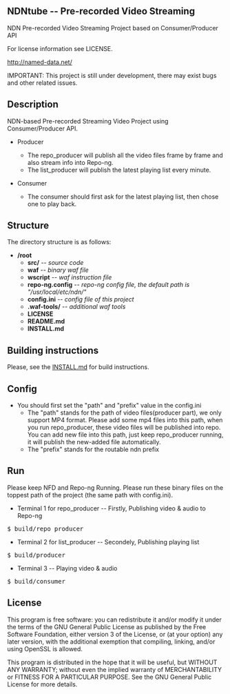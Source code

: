 NDNtube -- Pre-recorded Video Streaming
----

NDN Pre-recorded Video Streaming Project based on Consumer/Producer API

For license information see LICENSE.

http://named-data.net/

IMPORTANT: This project is still under development, there may exist bugs and other related issues. 

Description
----

NDN-based Pre-recorded Streaming Video Project using Consumer/Producer API. 


- Producer
    - The repo\_producer will publish all the video files frame by frame and also stream info into Repo-ng.
    - The list\_producer will publish the latest playing list every minute. 

- Consumer
    - The consumer should first ask for the latest playing list, then chose one to play back. 

Structure
----

The directory structure is as follows:

* **/root**
    * **src/** *-- source code*
    * **waf** *-- binary waf file*
    * **wscript** *-- waf instruction file*
    * **repo-ng.config** *-- repo-ng config file, the default path is "/usr/local/etc/ndn/"*
    * **config.ini** *-- config file of this project*
    * **.waf-tools/** *-- additional waf tools*
    * **LICENSE**
    * **README.md**
    * **INSTALL.md** 


Building instructions
----
Please, see the [INSTALL.md](INSTALL.md) for build instructions.

Config
--
- You should first set the "path" and "prefix" value in the config.ini
    - The "path" stands for the path of video files(producer part), we only support MP4 format. Please add some mp4 files into this path, when you run repo\_producer, these video files will be published into repo. You can add new file into this path, just keep repo\_producer running, it will publish the new-added file automatically.
    - The "prefix" stands for the routable ndn prefix

Run
--
Please keep NFD and Repo-ng Running.
Please run these binary files on the toppest path of the project (the same path with config.ini).

- Terminal 1 for repo\_producer -- Firstly, Publishing video & audio to Repo-ng
<pre>
$ build/repo_producer
</pre>

- Terminal 2 for list\_producer -- Secondely, Publishing playing list
<pre>
$ build/producer
</pre>

- Terminal 3 -- Playing video & audio
<pre>
$ build/consumer
</pre>

License
---
This program is free software: you can redistribute it and/or modify it under the terms of the GNU General Public License as published by the Free Software Foundation, either version 3 of the License, or (at your option) any later version, with the additional exemption that compiling, linking, and/or using OpenSSL is allowed.

This program is distributed in the hope that it will be useful, but WITHOUT ANY WARRANTY; without even the implied warranty of MERCHANTABILITY or FITNESS FOR A PARTICULAR PURPOSE. See the GNU General Public License for more details.
